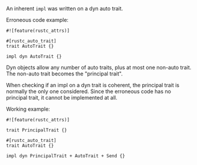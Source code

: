 An inherent `impl` was written on a dyn auto trait.

Erroneous code example:

```compile_fail,E0785
#![feature(rustc_attrs)]

#[rustc_auto_trait]
trait AutoTrait {}

impl dyn AutoTrait {}
```

Dyn objects allow any number of auto traits, plus at most one non-auto trait.
The non-auto trait becomes the "principal trait".

When checking if an impl on a dyn trait is coherent, the principal trait is
normally the only one considered. Since the erroneous code has no principal
trait, it cannot be implemented at all.

Working example:

```
#![feature(rustc_attrs)]

trait PrincipalTrait {}

#[rustc_auto_trait]
trait AutoTrait {}

impl dyn PrincipalTrait + AutoTrait + Send {}
```
